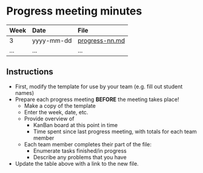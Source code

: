 # Progress meeting minutes

| Week | Date       | File                             |
| :--- | :--------- | :------------------------------- |
| 3    | yyyy-mm-dd | [progress-nn.md](progress-nn.md) |
| ...  | ...        | ...                              |

## Instructions

- First, modify the template for use by your team (e.g. fill out student names)
- Prepare each progress meeting **BEFORE** the meeting takes place!
    - Make a copy of the template
    - Enter the week, date, etc.
    - Provide overview of
        - KanBan board at this point in time
        - Time spent since last progress meeting, with totals for each team member
    - Each team member completes their part of the file:
        - Enumerate tasks finished/in progress
        - Describe any problems that you have
- Update the table above with a link to the new file.
